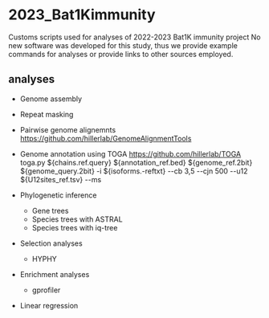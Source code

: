 # 2023_Bat1Kimmunity
Customs scripts used for analyses of 2022-2023 Bat1K immunity project
No new software was developed for this study, thus we provide example commands for analyses or provide links to other sources employed.


## analyses
- Genome assembly

- Repeat masking

- Pairwise genome alignemnts
  https://github.com/hillerlab/GenomeAlignmentTools

- Genome annotation using TOGA
  https://github.com/hillerlab/TOGA
  toga.py ${chains.ref.query} ${annotation_ref.bed} ${genome_ref.2bit} ${genome_query.2bit} -i ${isoforms.-reftxt} --cb 3,5 --cjn 500 --u12 ${U12sites_ref.tsv} --ms
  
 
- Phylogenetic inference
  - Gene trees
  - Species trees with ASTRAL
  - Species trees with iq-tree


- Selection analyses
  - HYPHY

- Enrichment analyses
  - gprofiler

- Linear regression



